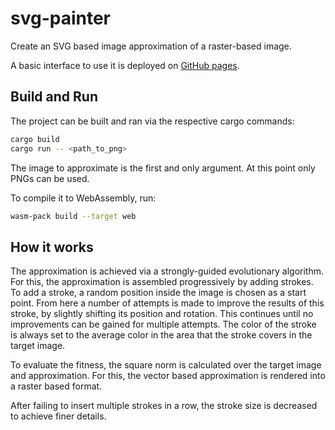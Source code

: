 # svg-painter

Create an SVG based image approximation of a raster-based image.

A basic interface to use it is deployed on [GitHub pages](https://alexanderkosnac.github.io/svg-painter/).


## Build and Run

The project can be built and ran via the respective cargo commands:

```bash
cargo build
cargo run -- <path_to_png>
```

The image to approximate is the first and only argument.
At this point only PNGs can be used.

To compile it to WebAssembly, run:

```bash
wasm-pack build --target web
```


## How it works

The approximation is achieved via a strongly-guided evolutionary algorithm.
For this, the approximation is assembled progressively by adding strokes.
To add a stroke, a random position inside the image is chosen as a start point.
From here a number of attempts is made to improve the results of this stroke, by slightly shifting its position and rotation.
This continues until no improvements can be gained for multiple attempts.
The color of the stroke is always set to the average color in the area that the stroke covers in the target image.

To evaluate the fitness, the square norm is calculated over the target image and approximation.
For this, the vector based approximation is rendered into a raster based format.

After failing to insert multiple strokes in a row, the stroke size is decreased to achieve finer details.
